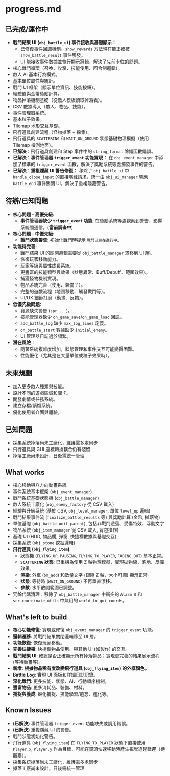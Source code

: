 # progress.md

## 已完成/運作中

- **戰鬥結果 UI (`obj_battle_ui`) 事件接收與基礎顯示：**
    - 已修復事件回調機制，`show_rewards` 方法現在能正確被 `show_battle_result` 事件觸發。
    - UI 能接收事件數據並執行顯示邏輯，解決了先前卡住的問題。
- 核心戰鬥循環（召喚、攻擊、技能使用、回合制邏輯）。
- 敵人 AI 基本行為模式。
- 基本單位屬性與統計。
- 戰鬥 UI 框架（顯示單位資訊、技能按鈕）。
- 經驗值與金幣獎勵計算。
- 物品掉落機制基礎（從敵人模板讀取掉落表）。
- CSV 數據導入（敵人、物品、技能）。
- 事件管理器系統。
- 基本粒子效果。
- Tilemap 地形交互基礎。
- 飛行道具創建流程（怪物掉落 + 採集）。
- 飛行道具的 `SCATTERING` 和 `WAIT_ON_GROUND` 狀態基礎物理模擬（使用 Tilemap 檢測地面）。
- **已解決**：飛行道具創建和 Step 事件中的 `string_format` 除錯函數錯誤。
- **已解決**：**事件管理器 `trigger_event` 功能實現：** 在 `obj_event_manager` 中添加了標準的 `trigger_event` 函數，解決了獎勵系統等處觸發事件的警告。
- **已解決**：**重複隱藏 UI 警告修復：** 移除了 `obj_battle_ui` 中 `handle_close_input` 的直接隱藏請求，統一由 `obj_ui_manager` 響應 `battle_end` 事件關閉 UI，解決了重複隱藏警告。

## 待辦/已知問題

- **核心問題 - 高優先級:**
    - **事件管理器缺少 `trigger_event` 功能**: 在獎勵系統等處觀察到警告，影響系統間通信。(**當前調查中**)
- **核心問題 - 中優先級:**
    - **戰鬥狀態警告**: 初始化戰鬥時提示 `戰鬥已經在進行中`。
- **功能待完善:**
    - 戰鬥結果 UI 的關閉邏輯需要從 `obj_battle_manager` 遷移到 UI 層。
    - 恢復玩家移動能力。
    - 玩家等級與屬性成長系統。
    - 更豐富的技能類型與效果（狀態異常、Buff/Debuff、範圍效果）。
    - 捕獲怪物機制實現。
    - 物品系統完善（使用、裝備？）。
    - 完整的遊戲流程（地圖移動、觸發戰鬥等）。
    - UI/UX 細節打磨（動畫、反饋）。
- **低優先級問題:**
    - 資源缺失警告 (`spr_...`)。
    - 技能管理器缺少 `on_game_save`/`on_game_load` 回調。
    - `add_battle_log` 缺少 `max_log_lines` 定義。
    - `on_battle_start` 數據缺少 `initial_enemy`。
    - UI 管理器日誌過於頻繁。
- **潛在風險**：
    - 隨著系統複雜度增加，狀態管理和事件交互可能變得困難。
    - 性能優化（尤其是在大量單位或粒子效果時）。

## 未來規劃

- 加入更多敵人種類與技能。
- 設計不同的遊戲區域和關卡。
- 開發劇情或任務系統。
- 建立存檔/讀檔系統。
- 優化使用者介面與體驗。

## 已知問題
- 採集系統掉落尚未工廠化，維護需多處同步
- 飛行道具與 GUI 座標轉換耦合仍有殘留
- 掉落工廠尚未設計，日後需統一管理

## What works

- 核心移動與八方向動畫系統
- 事件系統基本框架 (`obj_event_manager`)
- 戰鬥系統基礎狀態機 (`obj_battle_manager`)
- 敵人系統工廠化 (`obj_enemy_factory` 從 CSV 載入)
- 經驗與升級系統 (基於 CSV, `obj_level_manager`, 單位 `level_up` 邏輯)
- 戰鬥結果事件流 (`finalize_battle_results` 等) 與獎勵計算 (金幣, 掉落物)
- 單位基礎 (`obj_battle_unit_parent`), 包括非戰鬥遊蕩、受傷特效、浮動文字
- 物品系統 (`obj_item_manager` 從 CSV 載入, 背包操作)
- 基礎 UI (HUD, 物品欄, 彈窗, 快捷欄數據與基礎交互)
- 採集系統 (`obj_stone` 挖掘邏輯)
- **飛行道具 (`obj_flying_item`)**: 
    - 狀態機 (`FLYING_UP`, `PAUSING`, `FLYING_TO_PLAYER`, `FADING_OUT`) 基本正常。
    - **`SCATTERING` 狀態**: 已重構為使用 Z 軸物理模擬，實現拋物線、落地、反彈效果。
    - **渲染**: 外框 (`bm_add`) 和數量文字 (跟隨 Z 軸，大小可調) 顯示正常。
    - **狀態**: 等待時 (`WAIT_ON_GROUND`) 不再垂直漂移。
    - **參數**: 水平散開範圍已調整。
- 冗餘代碼清理：移除了 `obj_battle_manager` 中衝突的 `Alarm 0` 和 `scr_coordinate_utils` 中無用的 `world_to_gui_coords`。

## What's left to build

- **核心功能修復**: 實現或修復 `obj_event_manager` 的 `trigger_event` 功能。
- **邏輯遷移**: 將戰鬥結果關閉邏輯移至 UI 層。
- **功能恢復**: 恢復玩家移動。
- **完善快捷欄**: 快捷欄物品使用、與其他 UI (如製作) 的交互。
- **戰鬥結果 UI**: 確認是否正確顯示所有掉落物品；實現更完善的結果展示流程 (等待動畫等)。
- **新增**: **根據物品稀有度改變飛行道具 (`obj_flying_item`) 的外框顏色。**
- **Battle Log**: 實現 UI 面板和詳細日誌記錄。
- **深化戰鬥**: 更多技能、狀態、AI、行動順序機制。
- **豐富物品**: 更多消耗品、裝備、材料。
- **捕捉與養成**: 細化捕捉、技能學習/遺忘、進化等。

## Known Issues

- **(已解決)** 事件管理器 `trigger_event` 功能缺失或調用錯誤。
- **(已解決)** 重複隱藏 UI 的警告。
- 戰鬥狀態初始化警告。
- 飛行道具 (`obj_flying_item`) 在 `FLYING_TO_PLAYER` 狀態下直接使用 `Player.x`, `Player.y` 作為目標，可能在鏡頭快速移動時產生視覺追趕延遲（待觀察）。
- 採集系統掉落尚未工廠化，維護需多處同步
- 掉落工廠尚未設計，日後需統一管理 